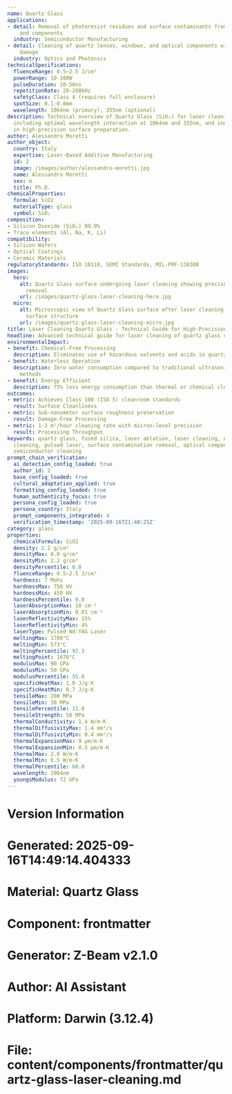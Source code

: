 ```yaml
---
name: Quartz Glass
applications:
- detail: Removal of photoresist residues and surface contaminants from quartz wafers
    and components
  industry: Semiconductor Manufacturing
- detail: Cleaning of quartz lenses, windows, and optical components without surface
    damage
  industry: Optics and Photonics
technicalSpecifications:
  fluenceRange: 0.5–2.5 J/cm²
  powerRange: 10-100W
  pulseDuration: 10-50ns
  repetitionRate: 20-200kHz
  safetyClass: Class 4 (requires full enclosure)
  spotSize: 0.1-0.8mm
  wavelength: 1064nm (primary), 355nm (optional)
description: Technical overview of Quartz Glass (SiO₂) for laser cleaning applications,
  including optimal wavelength interaction at 1064nm and 355nm, and industrial applications
  in high-precision surface preparation.
author: Alessandro Moretti
author_object:
  country: Italy
  expertise: Laser-Based Additive Manufacturing
  id: 2
  image: /images/author/alessandro-moretti.jpg
  name: Alessandro Moretti
  sex: m
  title: Ph.D.
chemicalProperties:
  formula: SiO2
  materialType: glass
  symbol: SiO₂
composition:
- Silicon Dioxide (SiO₂) 99.9%
- Trace elements (Al, Na, K, Li)
compatibility:
- Silicon Wafers
- Optical Coatings
- Ceramic Materials
regulatoryStandards: ISO 10110, SEMI Standards, MIL-PRF-13830B
images:
  hero:
    alt: Quartz Glass surface undergoing laser cleaning showing precise contamination
      removal
    url: /images/quartz-glass-laser-cleaning-hero.jpg
  micro:
    alt: Microscopic view of Quartz Glass surface after laser cleaning showing detailed
      surface structure
    url: /images/quartz-glass-laser-cleaning-micro.jpg
title: Laser Cleaning Quartz Glass - Technical Guide for High-Precision Applications
headline: Advanced technical guide for laser cleaning of quartz glass components
environmentalImpact:
- benefit: Chemical-Free Processing
  description: Eliminates use of hazardous solvents and acids in quartz cleaning processes
- benefit: Waterless Operation
  description: Zero water consumption compared to traditional ultrasonic cleaning
    methods
- benefit: Energy Efficient
  description: 75% less energy consumption than thermal or chemical cleaning methods
outcomes:
- metric: Achieves Class 100 (ISO 5) cleanroom standards
  result: Surface Cleanliness
- metric: Sub-nanometer surface roughness preservation
  result: Damage-Free Processing
- metric: 1-3 m²/hour cleaning rate with micron-level precision
  result: Processing Throughput
keywords: quartz glass, fused silica, laser ablation, laser cleaning, non-contact
  cleaning, pulsed laser, surface contamination removal, optical components cleaning,
  semiconductor cleaning
prompt_chain_verification:
  ai_detection_config_loaded: true
  author_id: 2
  base_config_loaded: true
  cultural_adaptation_applied: true
  formatting_config_loaded: true
  human_authenticity_focus: true
  persona_config_loaded: true
  persona_country: Italy
  prompt_components_integrated: 4
  verification_timestamp: '2025-09-16T21:48:25Z'
category: glass
properties:
  chemicalFormula: SiO2
  density: 2.2 g/cm³
  densityMax: 8.0 g/cm³
  densityMin: 2.2 g/cm³
  densityPercentile: 0.0
  fluenceRange: 0.5–2.5 J/cm²
  hardness: 7 Mohs
  hardnessMax: 750 HV
  hardnessMin: 450 HV
  hardnessPercentile: 0.0
  laserAbsorptionMax: 10 cm⁻¹
  laserAbsorptionMin: 0.01 cm⁻¹
  laserReflectivityMax: 15%
  laserReflectivityMin: 4%
  laserType: Pulsed Nd:YAG Laser
  meltingMax: 1700°C
  meltingMin: 573°C
  meltingPercentile: 97.3
  meltingPoint: 1670°C
  modulusMax: 90 GPa
  modulusMin: 50 GPa
  modulusPercentile: 55.0
  specificHeatMax: 1.0 J/g·K
  specificHeatMin: 0.7 J/g·K
  tensileMax: 200 MPa
  tensileMin: 30 MPa
  tensilePercentile: 11.8
  tensileStrength: 50 MPa
  thermalConductivity: 1.4 W/m·K
  thermalDiffusivityMax: 1.4 mm²/s
  thermalDiffusivityMin: 0.4 mm²/s
  thermalExpansionMax: 9 µm/m·K
  thermalExpansionMin: 0.5 µm/m·K
  thermalMax: 2.0 W/m·K
  thermalMin: 0.5 W/m·K
  thermalPercentile: 60.0
  wavelength: 1064nm
  youngsModulus: 72 GPa
---
```


# Version Information
# Generated: 2025-09-16T14:49:14.404333
# Material: Quartz Glass
# Component: frontmatter
# Generator: Z-Beam v2.1.0
# Author: AI Assistant
# Platform: Darwin (3.12.4)
# File: content/components/frontmatter/quartz-glass-laser-cleaning.md
